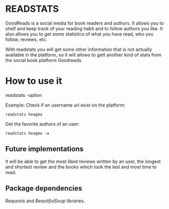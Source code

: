 # READSTATS

GoodReads is a social media for book readers and authors. It allows you to shelf and keep track of your reading habit and to follow authors you like.
It also allows you to get some statistics of what you have read, who you follow, reviews, etc.

With readstats you will get some other information that is not actually available in the platform, so it will allows to gett another kind of stats from the social book platform Goodreads.


# How to use it

readstats <username>  -option 

Example: 
Check if an username url exist on the platform:

    readstats heagma

Get the favorite authors of an user:

    readstats heagma -a

 

## Future implementations

It will be able to get the most liked reviews written by an user, the longest and shortest review and the books which took the lest and most time to read.



## Package dependencies

*Requests* and *BeautifulSoup* libraries.